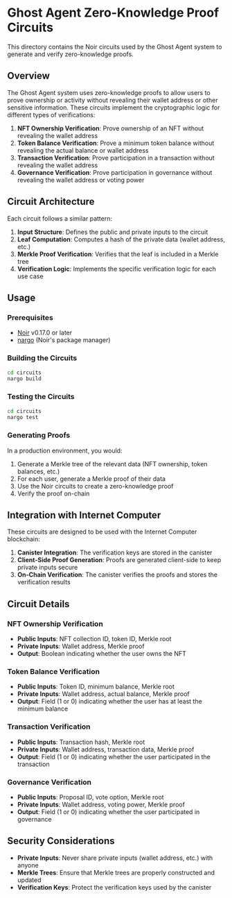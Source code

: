 # Ghost Agent Zero-Knowledge Proof Circuits

This directory contains the Noir circuits used by the Ghost Agent system to generate and verify zero-knowledge proofs.

## Overview

The Ghost Agent system uses zero-knowledge proofs to allow users to prove ownership or activity without revealing their wallet address or other sensitive information. These circuits implement the cryptographic logic for different types of verifications:

1. **NFT Ownership Verification**: Prove ownership of an NFT without revealing the wallet address
2. **Token Balance Verification**: Prove a minimum token balance without revealing the actual balance or wallet address
3. **Transaction Verification**: Prove participation in a transaction without revealing the wallet address
4. **Governance Verification**: Prove participation in governance without revealing the wallet address or voting power

## Circuit Architecture

Each circuit follows a similar pattern:

1. **Input Structure**: Defines the public and private inputs to the circuit
2. **Leaf Computation**: Computes a hash of the private data (wallet address, etc.)
3. **Merkle Proof Verification**: Verifies that the leaf is included in a Merkle tree
4. **Verification Logic**: Implements the specific verification logic for each use case

## Usage

### Prerequisites

- [Noir](https://noir-lang.org/) v0.17.0 or later
- [nargo](https://noir-lang.org/getting_started/nargo_installation/) (Noir's package manager)

### Building the Circuits

```bash
cd circuits
nargo build
```

### Testing the Circuits

```bash
cd circuits
nargo test
```

### Generating Proofs

In a production environment, you would:

1. Generate a Merkle tree of the relevant data (NFT ownership, token balances, etc.)
2. For each user, generate a Merkle proof of their data
3. Use the Noir circuits to create a zero-knowledge proof
4. Verify the proof on-chain

## Integration with Internet Computer

These circuits are designed to be used with the Internet Computer blockchain:

1. **Canister Integration**: The verification keys are stored in the canister
2. **Client-Side Proof Generation**: Proofs are generated client-side to keep private inputs secure
3. **On-Chain Verification**: The canister verifies the proofs and stores the verification results

## Circuit Details

### NFT Ownership Verification

- **Public Inputs**: NFT collection ID, token ID, Merkle root
- **Private Inputs**: Wallet address, Merkle proof
- **Output**: Boolean indicating whether the user owns the NFT

### Token Balance Verification

- **Public Inputs**: Token ID, minimum balance, Merkle root
- **Private Inputs**: Wallet address, actual balance, Merkle proof
- **Output**: Field (1 or 0) indicating whether the user has at least the minimum balance

### Transaction Verification

- **Public Inputs**: Transaction hash, Merkle root
- **Private Inputs**: Wallet address, transaction data, Merkle proof
- **Output**: Field (1 or 0) indicating whether the user participated in the transaction

### Governance Verification

- **Public Inputs**: Proposal ID, vote option, Merkle root
- **Private Inputs**: Wallet address, voting power, Merkle proof
- **Output**: Field (1 or 0) indicating whether the user participated in governance

## Security Considerations

- **Private Inputs**: Never share private inputs (wallet address, etc.) with anyone
- **Merkle Trees**: Ensure that Merkle trees are properly constructed and updated
- **Verification Keys**: Protect the verification keys used by the canister 